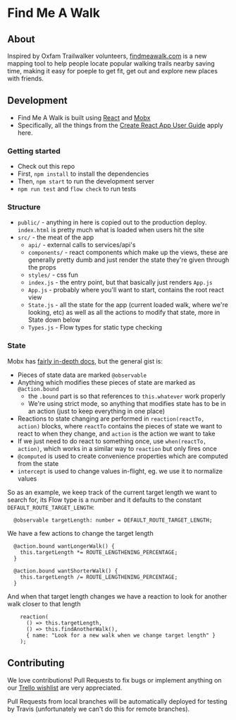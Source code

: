 # Find Me A Walk

## About 
Inspired by Oxfam Trailwalker volunteers, [findmeawalk.com](https://findmeawalk.com/) is a new mapping tool to help people locate popular walking trails nearby saving time, making it easy for poeple to get fit, get out and explore new places with friends.


## Development
* Find Me A Walk is built using [React](https://facebook.github.io/react/) and [Mobx](https://mobx.js.org/)
* Specifically, all the things from the [Create React App User Guide](https://github.com/facebookincubator/create-react-app/blob/master/packages/react-scripts/template/README.md) apply here.

### Getting started
* Check out this repo
* First, `npm install` to install the dependencies
* Then, `npm start` to run the development server
* `npm run test` and `flow check` to run tests

### Structure
* `public/` - anything in here is copied out to the production deploy. `index.html` is pretty much what is loaded when users hit the site
* `src/` - the meat of the app
  * `api/` - external calls to services/api's
  * `components/` - react components which make up the views, these are generally pretty dumb and just render the state they're given through the props
  * `styles/` - css fun
  * `index.js` - the entry point, but that basically just renders `App.js`
  * `App.js` - probably where you'll want to start, contains the root react view
  * `State.js` - all the state for the app (current loaded walk, where we're looking, etc) as well as all the actions to modify that state, more in State down below
  * `Types.js` - Flow types for static type checking

### State
Mobx has [fairly in-depth docs](https://mobx.js.org/), but the general gist is:

* Pieces of state data are marked `@observable`
* Anything which modifies these pieces of state are marked as `@action.bound`
  * the `.bound` part is so that references to `this.whatever` work properly
  * We're using strict mode, so anything that modifies state has to be in an action (just to keep everything in one place)
* Reactions to state changing are performed in `reaction(reactTo, action)` blocks, where `reactTo` contains the pieces of state we want to react to when they change, and `action` is the action we want to take
* If we just need to do react to something once, use `when(reactTo, action)`, which works in a similar way to `reaction` but only fires once
* `@computed` is used to create convenience properties which are computed from the state
* `intercept` is used to change values in-flight, eg. we use it to normalize values

So as an example, we keep track of the current target length we want to search for, its Flow type is a number and it defaults to the constant `DEFAULT_ROUTE_TARGET_LENGTH`:

```
  @observable targetLength: number = DEFAULT_ROUTE_TARGET_LENGTH;
```

We have a few actions to change the target length

```
  @action.bound wantLongerWalk() {
    this.targetLength *= ROUTE_LENGTHENING_PERCENTAGE;
  }

  @action.bound wantShorterWalk() {
    this.targetLength /= ROUTE_LENGTHENING_PERCENTAGE;
  }
```

And when that target length changes we have a reaction to look for another walk closer to that length

```
    reaction(
      () => this.targetLength,
      () => this.findAnotherWalk(),
      { name: "Look for a new walk when we change target length" }
    );
```


## Contributing
We love contributions! Pull Requests to fix bugs or implement anything on our [Trello wishlist](https://trello.com/b/fNAxsQG4/find-me-a-walk) are very appreciated.

Pull Requests from local branches will be automatically deployed for testing by Travis (unfortunately we can't do this for remote branches).